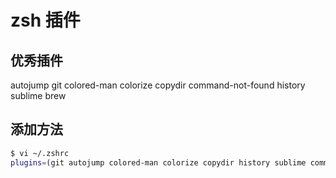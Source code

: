 # zsh 插件

## 优秀插件

autojump
git
colored-man
colorize
copydir
command-not-found
history
sublime
brew

## 添加方法

```zsh
$ vi ~/.zshrc
plugins=(git autojump colored-man colorize copydir history sublime command-not-found)
```